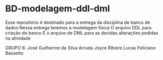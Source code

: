 # BD-modelagem-ddl-dml
Esse repositório é destinado para a entrega da disciplina de banco de dados
Nessa entrega teremos a modelagem física
O arquivo DDL para criação do banco
E o arquivo de DML para as devidas alterações pedidas na atividade 


GRUPO 6:
José Guilherme da Silva Arruda
Joyce Ribeiro
Lucas Feliciano Bassetto
